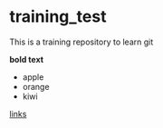 # training_test
This is a training repository to learn git

**bold text**

- apple
- orange
- kiwi

[links]("http://nceas.ucsb.edu")
